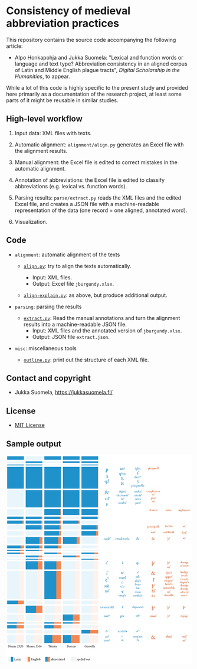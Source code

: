 # Consistency of medieval abbreviation practices

This repository contains the source code accompanying the following
article:

* Alpo Honkapohja and Jukka Suomela: "Lexical and function words or
  language and text type? Abbreviation consistency in an aligned
  corpus of Latin and Middle English plague tracts", _Digital
  Scholarship in the Humanities_, to appear.

While a lot of this code is highly specific to the present study and
provided here primarily as a documentation of the research project, at
least some parts of it might be reusable in similar studies.

## High-level workflow

1. Input data: XML files with texts.

2. Automatic alignment: `alignment/align.py` generates an Excel
   file with the alignment results.

3. Manual alignment: the Excel file is edited to correct mistakes in
   the automatic alignment.

4. Annotation of abbreviations: the Excel file is edited to classify
   abbreviations (e.g. lexical vs. function words).

5. Parsing results: `parse/extract.py` reads the XML files and the
   edited Excel file, and creates a JSON file with a machine-readable
   representation of the data (one record = one aligned, annotated
   word).

6. Visualization.


## Code

* `alignment`: automatic alignment of the texts

  - [`align.py`](alignment/align.py):
    try to align the texts automatically.
    - Input: XML files.
    - Output: Excel file `jburgundy.xlsx`.

  - [`align-explain.py`](alignment/align-explain.py):
    as above, but produce additional output.

* `parsing`: parsing the results

  - [`extract.py`](parsing/extract.py):
    Read the manual annotations and turn the alignment results into a
    machine-readable JSON file.
    - Input: XML files and the annotated version of `jburgundy.xlsx`.
    - Output: JSON file `extract.json`.

* `misc`: miscellaneous tools

  - [`outline.py`](misc/outline.py):
    print out the structure of each XML file.


## Contact and copyright

* Jukka Suomela, https://jukkasuomela.fi/

## License

* [MIT License](LICENSE)

## Sample output

![sample output](samples/blocks-language-sort-words.png)
